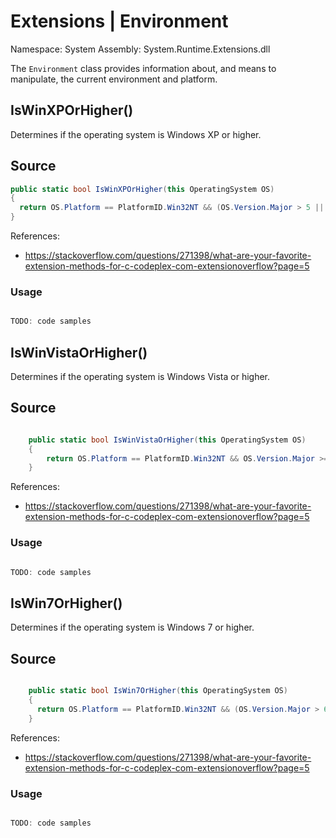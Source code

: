 # Extensions | Environment

Namespace: System
Assembly: System.Runtime.Extensions.dll

The `Environment` class provides information about, and means to manipulate, the current environment and platform.
<br>


## IsWinXPOrHigher()

Determines if the operating system is Windows XP or higher.

## Source

```csharp
public static bool IsWinXPOrHigher(this OperatingSystem OS)
{
  return OS.Platform == PlatformID.Win32NT && (OS.Version.Major > 5 || OS.Version.Major == 5 && OS.Version.Minor >= 1);
}
```

References:
- https://stackoverflow.com/questions/271398/what-are-your-favorite-extension-methods-for-c-codeplex-com-extensionoverflow?page=5

### Usage

```csharp

TODO: code samples

```


## IsWinVistaOrHigher()

Determines if the operating system is Windows Vista or higher.

## Source

```csharp

    public static bool IsWinVistaOrHigher(this OperatingSystem OS)
    {
        return OS.Platform == PlatformID.Win32NT && OS.Version.Major >= 6;
    }

```

References:
- https://stackoverflow.com/questions/271398/what-are-your-favorite-extension-methods-for-c-codeplex-com-extensionoverflow?page=5

### Usage

```csharp

TODO: code samples

```


## IsWin7OrHigher()

Determines if the operating system is Windows 7 or higher.

## Source

```csharp

    public static bool IsWin7OrHigher(this OperatingSystem OS)
    {
      return OS.Platform == PlatformID.Win32NT && (OS.Version.Major > 6 || (OS.Version.Major == 6 && OS.Version.Minor >= 1));
    }

```

References:
- https://stackoverflow.com/questions/271398/what-are-your-favorite-extension-methods-for-c-codeplex-com-extensionoverflow?page=5

### Usage

```csharp

TODO: code samples

```
